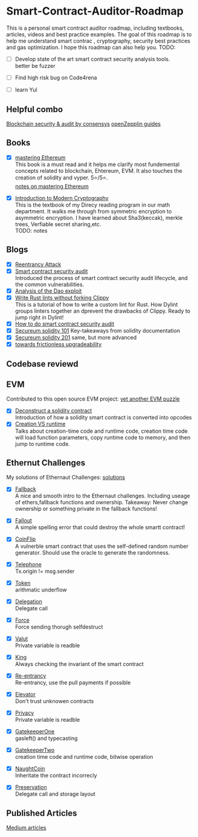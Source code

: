# Smart-Contract-Auditor-Roadmap
This is a personal smart contract auditor roadmap, including textbooks, articles, videos and best practice examples. The goal of this roadmap is to help me understand smart contrac , cryptography, security best practices and gas optimization. I hope this roadmap can also help you.
TODO:<br>
- [ ] Develop state of the art smart contract security analysis tools.<br> better be fuzzer 
- [ ] Find high risk bug on Code4rena
- [ ] learn Yul


## Helpful combo 
[Blockchain security & audit by consensys](https://consensys.net/diligence/)
[openZepplin guides](https://blog.openzeppelin.com/guides/)
## Books
- [x] [mastering Ethereum](https://github.com/ethereumbook/ethereumbook)
<br>This book is a must read and it helps me clarify most fundemental concepts related to blockchain, Ehtereum, EVM. It also touches the creation of solidity and vyper. 5:star:/5:star:. <br>
[notes on mastering Ethereum](https://adhesive-cowl-245.notion.site/Mastering-Ethereum-Building-Smart-Contracts-and-Dapps-373249b998a94b71bb6c8dd87a255a6c)

- [x] [Introduction to Modern Cryptography](http://staff.ustc.edu.cn/~mfy/moderncrypto/reading%20materials/Introduction_to_Modern_Cryptography.pdf) <br> This is the textbook of my Direcy reading program in our math department. It walks me through from symmetric encryption to asymmetric encryption. I have learned about Sha3(keccak), merkle trees, Verfiable secret sharing,etc. <br> TODO: notes
## Blogs
- [x] [Reentrancy Attack](https://gus-tavo-guim.medium.com/reentrancy-attack-on-smart-contracts-how-to-identify-the-exploitable-and-an-example-of-an-attack-4470a2d8dfe4)
- [x] [Smart contract security audit](https://www.blockchain-council.org/blog/smart-contract-security-audit) <br> Introduced the process of smart contract security audit lifecycle, and the common vulnerabilities. <br>
- [x] [Analysis of the Dao exploit](https://hackingdistributed.com/2016/06/18/analysis-of-the-dao-exploit/)
- [x] [Write Rust lints without forking Clippy](https://www.trailofbits.com/post/write-rust-lints-without-forking-clippy) <br> This is a tutorial of how to write a custom lint for Rust. How Dylint groups linters together an dprevent the drawbacks of Clippy. Ready to jump right in Dylint! <br>
- [x] [How to do smart contract security audit](https://blaize.tech/article-type/how-to-conduct-a-smart-contract-security-audit-of-your-project-and-why-this-is-important/)
- [x] [Secureum solidity 101](https://secureum.substack.com/p/solidity-101) Key-takeaways from solidity documentation
- [x] [Secureum solidity 201](https://secureum.substack.com/p/solidity-201) same, but more advanced
- [x] [towards frictionless upgradeability](https://blog.openzeppelin.com/towards-frictionless-upgradeability/) 

## Codebase reviewd


## EVM
Contributed to this open source EVM project: [yet another EVM puzzle](https://github.com/mattaereal/yet-another-evm-puzzle/tree/main/puzzles)
- [x] [Deconstruct a solidity contract](https://blog.openzeppelin.com/deconstructing-a-solidity-contract-part-i-introduction-832efd2d7737/)<br>Introduction of how a solidity smart contract is converted into opcodes
- [x] [Creation VS runtime](https://blog.openzeppelin.com/deconstructing-a-solidity-contract-part-ii-creation-vs-runtime-6b9d60ecb44c/)<br> Talks about creation-time code and runtime code, creation time code will load function parameters, copy runtime code to memory, and then jump to runtime code.
## Ethernut Challenges 
My solutions of Ethernaut Challenges: [solutions](https://github.com/EnbangWu/CTF-solutions/tree/main/Ethernaut)
- [x] [Fallback](https://ethernaut.openzeppelin.com/level/0x9CB391dbcD447E645D6Cb55dE6ca23164130D008) <br> A nice and smooth intro to the Ethernaut challenges. Including useage of ethers,fallback functions and ownership. Takeaway: Never change ownership or something private in the fallback functions!
- [x] [Fallout](https://ethernaut.openzeppelin.com/level/0x5732B2F88cbd19B6f01E3a96e9f0D90B917281E5) <br>A simple spelling error that could destroy the whole smartt contract! 
- [x] [CoinFlip](https://ethernaut.openzeppelin.com/level/0x4dF32584890A0026e56f7535d0f2C6486753624f)<br> A vulnerble smart contract that uses the self-defined random number generator. Should use the oracle to generate the randomness.
- [x] [Telephone](https://ethernaut.openzeppelin.com/level/0x1ca9f1c518ec5681C2B7F97c7385C0164c3A22Fe)<br> Tx.origin != msg.sender
- [x] [Token](https://ethernaut.openzeppelin.com/level/0x1ca9f1c518ec5681C2B7F97c7385C0164c3A22Fe)<br> arithmatic underflow
- [x] [Delegation](https://ethernaut.openzeppelin.com/level/0x1ca9f1c518ec5681C2B7F97c7385C0164c3A22Fe)<br> Delegate call
- [x] [Force](https://ethernaut.openzeppelin.com/level/0x1ca9f1c518ec5681C2B7F97c7385C0164c3A22Fe)<br> Force sending thorugh selfdestruct
- [x] [Valut](https://ethernaut.openzeppelin.com/level/0x3A78EE8462BD2e31133de2B8f1f9CBD973D6eDd6)<br> Private variable is readble
- [x] [King](https://ethernaut.openzeppelin.com/level/0x725595BA16E76ED1F6cC1e1b65A88365cC494824)<br> Always checking the invariant of the smart contract
- [x] [Re-entrancy](https://ethernaut.openzeppelin.com/level/0x1ca9f1c518ec5681C2B7F97c7385C0164c3A22Fe)<br> Re-entrancy, use the pull payments if possible
- [x] [Elevator](https://ethernaut.openzeppelin.com/level/0x4A151908Da311601D967a6fB9f8cFa5A3E88a251)<br> Don't trust unknowen contracts
- [x] [Privacy](https://ethernaut.openzeppelin.com/level/0xcAac6e4994c2e21C5370528221c226D1076CfDAB)<br> Private variable is readble
- [x] [GatekeeperOne](https://ethernaut.openzeppelin.com/level/0x2a2497aE349bCA901Fea458370Bd7dDa594D1D69)<br> gasleft() and typecasting
- [x] [GatekeeperTwo](https://ethernaut.openzeppelin.com/level/0xf59112032D54862E199626F55cFad4F8a3b0Fce9)<br> creation time code and runtime code, bitwise operation
- [x] [NaughtCoin](https://ethernaut.openzeppelin.com/level/0x36E92B2751F260D6a4749d7CA58247E7f8198284)<br>Inheritate the contract incorrecly
- [x] [Preservation](https://ethernaut.openzeppelin.com/level/0x2754fA769d47ACdF1f6cDAa4B0A8Ca4eEba651eC)<br> Delegate call and storage layout
  

## Published Articles
[Medium articles ](https://medium.com/@0xNorman)